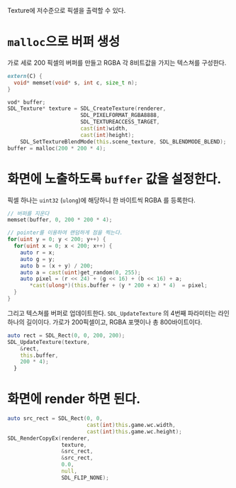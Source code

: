 Texture에 저수준으로 픽셀을 출력할 수 있다.
# `malloc`으로 버퍼 생성

가로 세로 200 픽셀의  버퍼를 만들고 RGBA 각 8비트값을 가지는 텍스쳐를 구성한다. 

```d
extern(C) {
  void* memset(void* s, int c, size_t n);
}

vod* buffer;
SDL_Texture* texture = SDL_CreateTexture(renderer, 
					   SDL_PIXELFORMAT_RGBA8888,
					   SDL_TEXTUREACCESS_TARGET,
					   cast(int)width,
					   cast(int)height);
    SDL_SetTextureBlendMode(this.scene_texture, SDL_BLENDMODE_BLEND);
buffer = malloc(200 * 200 * 4);
```

# 화면에 노출하도록 `buffer` 값을 설정한다.

픽셀 하나는 `uint32` (`ulong`)에 해당하니 한 바이트씩 RGBA 를 등록한다. 

```d
// 버퍼를 지운다
memset(buffer, 0, 200 * 200 * 4);

// pointer를 이용하여 랜덤하게 점을 찍는다.
for(uint y = 0; y < 200; y++) {
  for(uint x = 0; x < 200; x++) {
	auto r = x;
	auto g = y;
	auto b = (x + y) / 200;
	auto a = cast(uint)get_random(0, 255);
	auto pixel = (r << 24) + (g << 16) + (b << 16) + a;
       *cast(ulong*)(this.buffer + (y * 200 + x) * 4)  = pixel;
  }
}
```

그리고 텍스쳐를 버퍼로 업데이트한다. `SDL_UpdateTexture` 의 4번째 파라미터는 라인 하나의 길이이다. 가로가 200픽셀이고, RGBA 포맷이나 총 800바이트이다.

```d
auto rect = SDL_Rect(0, 0, 200, 200);
SDL_UpdateTexture(texture,
	&rect, 
	this.buffer,
	200 * 4);
  }
```

# 화면에 render 하면 된다.
```d
auto src_rect = SDL_Rect(0, 0, 
						 cast(int)this.game.wc.width,
						 cast(int)this.game.wc.height);
SDL_RenderCopyEx(renderer, 
				 texture,
				 &src_rect,
				 &src_rect,
				 0.0,
				 null,
				 SDL_FLIP_NONE);
```